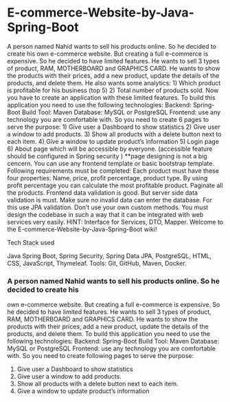 # E-commerce-Website-by-Java-Spring-Boot
A person named Nahid wants to sell his products online. So he decided to create his own e-commerce website. But creating a full e-commerce is expensive. So he decided to have limited features. He wants to sell 3 types of product, RAM, MOTHERBOARD and GRAPHICS CARD. He wants to show the products with their prices, add a new product, update the details of the products, and delete them. He also wants some analytics: 1) Which product is profitable for his business (top 5) 2) Total number of products sold. Now you have to create an application with these limited features. To build this application you need to use the following technologies: Backend: Spring-Boot Build Tool: Maven Database: MySQL or PostgreSQL Frontend: use any technology you are comfortable with. So you need to create 6 pages to serve the purpose: 1) Give user a Dashboard to show statistics 2) Give user a window to add products. 3) Show all products with a delete button next to each item. 4) Give a window to update product’s information 5) Login page 6) About page which will be accessible by everyone. (accessible feature should be configured in Spring security ) **page designing is not a big cencern. You can use any frontend template or basic bootstrap template. Following requirements must be completed: Each product must have these four properties: Name, price, profit percentage, product type. By using profit percentage you can calculate the most profitable product. Paginate all the products. Frontend data validation is good. But server side data validation is must. Make sure no invalid data can enter the database. For this use JPA validation. Don’t use your own custom methods. You must design the codebase in such a way that it can be integrated with web services very easily. HINT: Interface for Services, DTO, Mapper.
Welcome to the E-commerce-Website-by-Java-Spring-Boot wiki!


Tech Stack used

Java Spring Boot, Spring Security, Spring Data JPA, PostgreSQL, HTML, CSS, JavaScript, Thymeleaf.
Tools: Git, GitHub, Maven, Docker.

### A person named Nahid wants to sell his products online. So he decided to create his
own e-commerce website. But creating a full e-commerce is expensive. So he decided
to have limited features. He wants to sell 3 types of product, RAM, MOTHERBOARD
and GRAPHICS CARD. He wants to show the products with their prices, add a new
product, update the details of the products, and delete them.
To build this
application you need to use the following technologies:
Backend: Spring-Boot
Build Tool: Maven
Database: MySQL or PostgreSQL
Frontend: use any technology you are comfortable with.
So you need to create following pages to serve the purpose:
1) Give user a Dashboard to show statistics
2) Give user a window to add products.
3) Show all products with a delete button next to each item.
4) Give a window to update product’s information
